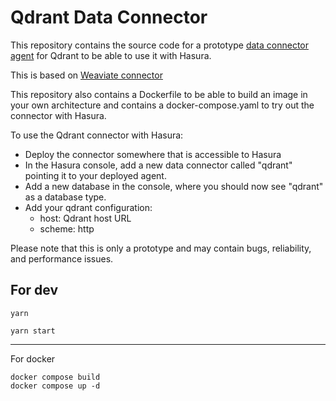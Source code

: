 # Qdrant Data Connector



This repository contains the source code for a prototype [data connector agent](https://github.com/hasura/graphql-engine/blob/master/dc-agents/README.md) for Qdrant to be able to use it with Hasura.

This is based on [Weaviate connector](https://github.com/hasura/weaviate_gdc)

This repository also contains a Dockerfile to be able to build an image in your own architecture and contains a docker-compose.yaml to try out the connector with Hasura.

To use the Qdrant connector with Hasura:
- Deploy the connector somewhere that is accessible to Hasura
- In the Hasura console, add a new data connector called "qdrant" pointing it to your deployed agent.
- Add a new database in the console, where you should now see "qdrant" as a database type.
- Add your qdrant configuration:
  - host: Qdrant host URL
  - scheme: http

Please note that this is only a prototype and may contain bugs, reliability, and performance issues.

## For dev

```
yarn 

yarn start
```
---
For docker
```
docker compose build
docker compose up -d
```